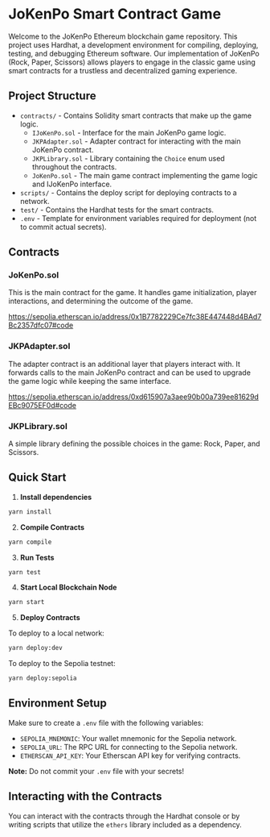 # JoKenPo Smart Contract Game

Welcome to the JoKenPo Ethereum blockchain game repository. This project uses Hardhat, a development environment for compiling, deploying, testing, and debugging Ethereum software. Our implementation of JoKenPo (Rock, Paper, Scissors) allows players to engage in the classic game using smart contracts for a trustless and decentralized gaming experience.

## Project Structure

- `contracts/` - Contains Solidity smart contracts that make up the game logic.
  - `IJoKenPo.sol` - Interface for the main JoKenPo game logic.
  - `JKPAdapter.sol` - Adapter contract for interacting with the main JoKenPo contract.
  - `JKPLibrary.sol` - Library containing the `Choice` enum used throughout the contracts.
  - `JoKenPo.sol` - The main game contract implementing the game logic and IJoKenPo interface.
- `scripts/` - Contains the deploy script for deploying contracts to a network.
- `test/` - Contains the Hardhat tests for the smart contracts.
- `.env` - Template for environment variables required for deployment (not to commit actual secrets).

## Contracts

### JoKenPo.sol

This is the main contract for the game. It handles game initialization, player interactions, and determining the outcome of the game.

https://sepolia.etherscan.io/address/0x1B7782229Ce7fc38E447448d4BAd7Bc2357dfc07#code

### JKPAdapter.sol

The adapter contract is an additional layer that players interact with. It forwards calls to the main JoKenPo contract and can be used to upgrade the game logic while keeping the same interface.

https://sepolia.etherscan.io/address/0xd615907a3aee90b00a739ee81629dEBc9075EF0d#code

### JKPLibrary.sol

A simple library defining the possible choices in the game: Rock, Paper, and Scissors.

## Quick Start

1. **Install dependencies**

```bash
yarn install
```

2. **Compile Contracts**

```bash
yarn compile
```

3. **Run Tests**

```bash
yarn test
```

4. **Start Local Blockchain Node**

```bash
yarn start
```

5. **Deploy Contracts**

To deploy to a local network:

```bash
yarn deploy:dev
```

To deploy to the Sepolia testnet:

```bash
yarn deploy:sepolia
```

## Environment Setup

Make sure to create a `.env` file with the following variables:

- `SEPOLIA_MNEMONIC`: Your wallet mnemonic for the Sepolia network.
- `SEPOLIA_URL`: The RPC URL for connecting to the Sepolia network.
- `ETHERSCAN_API_KEY`: Your Etherscan API key for verifying contracts.

**Note:** Do not commit your `.env` file with your secrets!

## Interacting with the Contracts

You can interact with the contracts through the Hardhat console or by writing scripts that utilize the `ethers` library included as a dependency.
